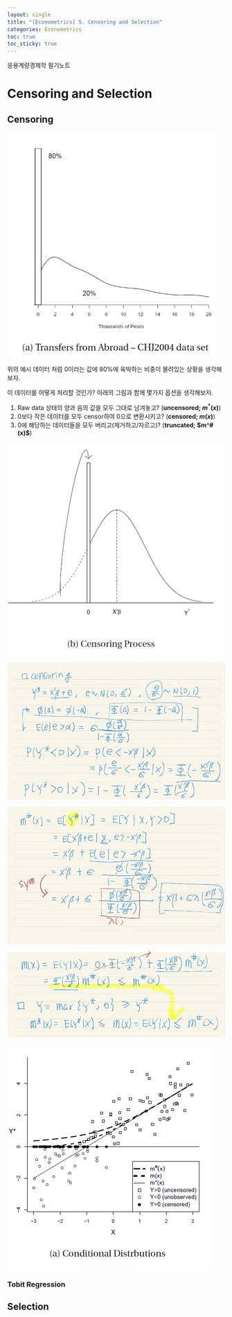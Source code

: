 ```yaml
---
layout: single
title: "[Econometrics] 5. Censoring and Selection"
categories: Econometrics
toc: true
toc_sticky: true
---
```


응용계량경제학 필기노트



# Censoring and Selection



## Censoring

<img src="../../assets/images/2022-04-06-econometrics_5/image-20220509194013382.png" alt="image-20220509194013382" style="zoom: 67%;" />



위의 예시 데이터 처럼 0이라는 값에 80%에 육박하는 비중이 몰려있는 상황을 생각해보자.

이 데이터를 어떻게 처리할 것인가? 아래의 그림과 함께 몇가지 옵션을 생각해보자.

1) Raw data 상태의 양과 음의 값을 모두 그대로 남겨놓고? (**uncensored; $m^*(x)$**)
2) 0보다 작은 데이터를 모두 censor하여 0으로 변환시키고? (**censored; $m(x)$**)
3) 0에 해당하는 데이터들을 모두 버리고(제거하고/자르고)? (**truncated; $m^#(x)$**)



![image-20220509194615702](../../assets/images/2022-04-05-econometrics_5/image-20220509194615702.png)





![image-20220509195019366](../../assets/images/2022-04-05-econometrics_5/image-20220509195019366.png)

![image-20220509204202785](../../assets/images/2022-04-05-econometrics_5/image-20220509204202785.png)

![image-20220509204406626](../../assets/images/2022-04-05-econometrics_5/image-20220509204406626.png)





![image-20220509204508661](../../assets/images/2022-04-05-econometrics_5/image-20220509204508661.png)



### Tobit Regression



## Selection





